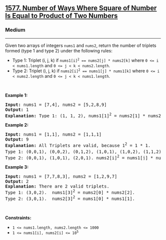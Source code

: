 <h2><a href="https://leetcode.com/problems/number-of-ways-where-square-of-number-is-equal-to-product-of-two-numbers/">1577. Number of Ways Where Square of Number Is Equal to Product of Two Numbers</a></h2><h3>Medium</h3><hr><div bis_skin_checked="1"><p>Given two arrays of integers <code>nums1</code> and <code>nums2</code>, return the number of triplets formed (type 1 and type 2) under the following rules:</p>

<ul>
	<li>Type 1: Triplet (i, j, k) if <code>nums1[i]<sup>2</sup> == nums2[j] * nums2[k]</code> where <code>0 &lt;= i &lt; nums1.length</code> and <code>0 &lt;= j &lt; k &lt; nums2.length</code>.</li>
	<li>Type 2: Triplet (i, j, k) if <code>nums2[i]<sup>2</sup> == nums1[j] * nums1[k]</code> where <code>0 &lt;= i &lt; nums2.length</code> and <code>0 &lt;= j &lt; k &lt; nums1.length</code>.</li>
</ul>

<p>&nbsp;</p>
<p><strong class="example">Example 1:</strong></p>

<pre><strong>Input:</strong> nums1 = [7,4], nums2 = [5,2,8,9]
<strong>Output:</strong> 1
<strong>Explanation:</strong> Type 1: (1, 1, 2), nums1[1]<sup>2</sup> = nums2[1] * nums2[2]. (4<sup>2</sup> = 2 * 8). 
</pre>

<p><strong class="example">Example 2:</strong></p>

<pre><strong>Input:</strong> nums1 = [1,1], nums2 = [1,1,1]
<strong>Output:</strong> 9
<strong>Explanation:</strong> All Triplets are valid, because 1<sup>2</sup> = 1 * 1.
Type 1: (0,0,1), (0,0,2), (0,1,2), (1,0,1), (1,0,2), (1,1,2).  nums1[i]<sup>2</sup> = nums2[j] * nums2[k].
Type 2: (0,0,1), (1,0,1), (2,0,1). nums2[i]<sup>2</sup> = nums1[j] * nums1[k].
</pre>

<p><strong class="example">Example 3:</strong></p>

<pre><strong>Input:</strong> nums1 = [7,7,8,3], nums2 = [1,2,9,7]
<strong>Output:</strong> 2
<strong>Explanation:</strong> There are 2 valid triplets.
Type 1: (3,0,2).  nums1[3]<sup>2</sup> = nums2[0] * nums2[2].
Type 2: (3,0,1).  nums2[3]<sup>2</sup> = nums1[0] * nums1[1].
</pre>

<p>&nbsp;</p>
<p><strong>Constraints:</strong></p>

<ul>
	<li><code>1 &lt;= nums1.length, nums2.length &lt;= 1000</code></li>
	<li><code>1 &lt;= nums1[i], nums2[i] &lt;= 10<sup>5</sup></code></li>
</ul>
</div>